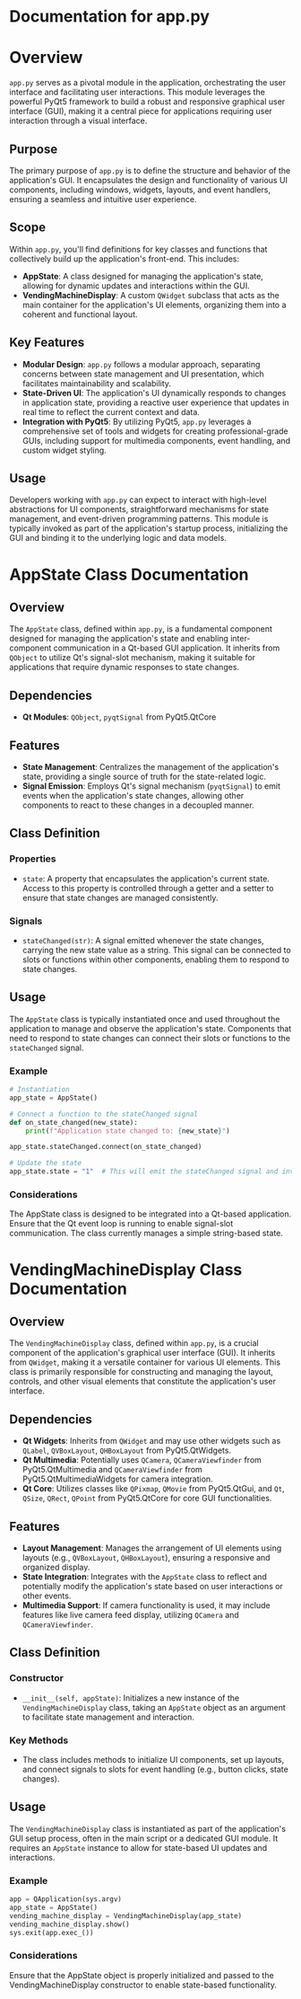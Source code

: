 # Documentation for app.py
# Overview 

`app.py` serves as a pivotal module in the application, orchestrating the user interface and facilitating user interactions. This module leverages the powerful PyQt5 framework to build a robust and responsive graphical user interface (GUI), making it a central piece for applications requiring user interaction through a visual interface.

## Purpose

The primary purpose of `app.py` is to define the structure and behavior of the application's GUI. It encapsulates the design and functionality of various UI components, including windows, widgets, layouts, and event handlers, ensuring a seamless and intuitive user experience.

## Scope

Within `app.py`, you'll find definitions for key classes and functions that collectively build up the application's front-end. This includes:

- **AppState**: A class designed for managing the application's state, allowing for dynamic updates and interactions within the GUI.
- **VendingMachineDisplay**: A custom `QWidget` subclass that acts as the main container for the application's UI elements, organizing them into a coherent and functional layout.

## Key Features

- **Modular Design**: `app.py` follows a modular approach, separating concerns between state management and UI presentation, which facilitates maintainability and scalability.
- **State-Driven UI**: The application's UI dynamically responds to changes in application state, providing a reactive user experience that updates in real time to reflect the current context and data.
- **Integration with PyQt5**: By utilizing PyQt5, `app.py` leverages a comprehensive set of tools and widgets for creating professional-grade GUIs, including support for multimedia components, event handling, and custom widget styling.

## Usage

Developers working with `app.py` can expect to interact with high-level abstractions for UI components, straightforward mechanisms for state management, and event-driven programming patterns. This module is typically invoked as part of the application's startup process, initializing the GUI and binding it to the underlying logic and data models.


# AppState Class Documentation

## Overview

The `AppState` class, defined within `app.py`, is a fundamental component designed for managing the application's state and enabling inter-component communication in a Qt-based GUI application. It inherits from `QObject` to utilize Qt's signal-slot mechanism, making it suitable for applications that require dynamic responses to state changes.

## Dependencies

- **Qt Modules**: `QObject`, `pyqtSignal` from PyQt5.QtCore

## Features

- **State Management**: Centralizes the management of the application's state, providing a single source of truth for the state-related logic.
- **Signal Emission**: Employs Qt's signal mechanism (`pyqtSignal`) to emit events when the application's state changes, allowing other components to react to these changes in a decoupled manner.

## Class Definition

### Properties

- `state`: A property that encapsulates the application's current state. Access to this property is controlled through a getter and a setter to ensure that state changes are managed consistently.

### Signals

- `stateChanged(str)`: A signal emitted whenever the state changes, carrying the new state value as a string. This signal can be connected to slots or functions within other components, enabling them to respond to state changes.

## Usage

The `AppState` class is typically instantiated once and used throughout the application to manage and observe the application's state. Components that need to respond to state changes can connect their slots or functions to the `stateChanged` signal.

### Example

```python
# Instantiation
app_state = AppState()

# Connect a function to the stateChanged signal
def on_state_changed(new_state):
    print(f"Application state changed to: {new_state}")

app_state.stateChanged.connect(on_state_changed)

# Update the state
app_state.state = "1"  # This will emit the stateChanged signal and invoke on_state_changed
```

### Considerations

The AppState class is designed to be integrated into a Qt-based application. Ensure that the Qt event loop is running to enable signal-slot communication.
The class currently manages a simple string-based state. 
# VendingMachineDisplay Class Documentation

## Overview

The `VendingMachineDisplay` class, defined within `app.py`, is a crucial component of the application's graphical user interface (GUI). It inherits from `QWidget`, making it a versatile container for various UI elements. This class is primarily responsible for constructing and managing the layout, controls, and other visual elements that constitute the application's user interface.

## Dependencies

- **Qt Widgets**: Inherits from `QWidget` and may use other widgets such as `QLabel`, `QVBoxLayout`, `QHBoxLayout` from PyQt5.QtWidgets.
- **Qt Multimedia**: Potentially uses `QCamera`, `QCameraViewfinder` from PyQt5.QtMultimedia and `QCameraViewfinder` from PyQt5.QtMultimediaWidgets for camera integration.
- **Qt Core**: Utilizes classes like `QPixmap`, `QMovie` from PyQt5.QtGui, and `Qt`, `QSize`, `QRect`, `QPoint` from PyQt5.QtCore for core GUI functionalities.

## Features

- **Layout Management**: Manages the arrangement of UI elements using layouts (e.g., `QVBoxLayout`, `QHBoxLayout`), ensuring a responsive and organized display.
- **State Integration**: Integrates with the `AppState` class to reflect and potentially modify the application's state based on user interactions or other events.
- **Multimedia Support**: If camera functionality is used, it may include features like live camera feed display, utilizing `QCamera` and `QCameraViewfinder`.

## Class Definition

### Constructor

- `__init__(self, appState)`: Initializes a new instance of the `VendingMachineDisplay` class, taking an `AppState` object as an argument to facilitate state management and interaction.

### Key Methods

- The class includes methods to initialize UI components, set up layouts, and connect signals to slots for event handling (e.g., button clicks, state changes).

## Usage

The `VendingMachineDisplay` class is instantiated as part of the application's GUI setup process, often in the main script or a dedicated GUI module. It requires an `AppState` instance to allow for state-based UI updates and interactions.

### Example

```python
app = QApplication(sys.argv)
app_state = AppState()
vending_machine_display = VendingMachineDisplay(app_state)
vending_machine_display.show()
sys.exit(app.exec_())
```

### Considerations

Ensure that the AppState object is properly initialized and passed to the VendingMachineDisplay constructor to enable state-based functionality.

